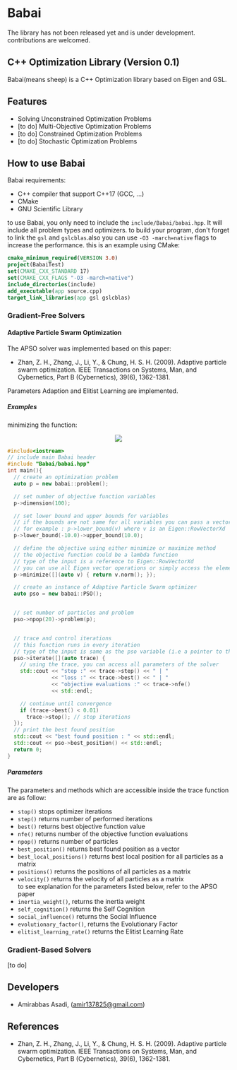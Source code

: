 # Babai
The library has not been released yet and is under development. contributions are welcomed.
## C++ Optimization Library (Version 0.1)
Babai(means sheep) is a C++ Optimization library based on Eigen and GSL.
## Features
- Solving Unconstrained Optimization Problems
- [to do] Multi-Objective Optimization Problems
- [to do] Constrained Optimization Problems
- [to do] Stochastic Optimization Problems
## How to use Babai
Babai requirements:
- C++ compiler that support C++17 (GCC, ...)
- CMake
- GNU Scientific Library  

to use Babai, you only need to include the `include/Babai/babai.hpp`. It will include all problem types and optimizers. to build your program, don't forget to link the `gsl` and `gslcblas`.also you can use `-O3 -march=native` flags to increase the performance. this is an example using CMake:
```cmake
cmake_minimum_required(VERSION 3.0)
project(BabaiTest)
set(CMAKE_CXX_STANDARD 17)
set(CMAKE_CXX_FLAGS "-O3 -march=native")
include_directories(include)
add_executable(app source.cpp)
target_link_libraries(app gsl gslcblas)
```

### Gradient-Free Solvers
#### Adaptive Particle Swarm Optimization
The APSO solver was implemented based on this paper:
- Zhan, Z. H., Zhang, J., Li, Y., & Chung, H. S. H. (2009). Adaptive particle swarm optimization. IEEE Transactions on Systems, Man, and Cybernetics, Part B (Cybernetics), 39(6), 1362-1381.  

Parameters Adaption and Elitist Learning are implemented.
##### Examples
minimizing the function:  

 <div style="text-align: center"><img src="https://render.githubusercontent.com/render/math?math=f(x_1,x_2,...,x_D) = \sqrt{\sum^D_{i=1}{x_i^2}}"></div>   

```cpp
#include<iostream>
// include main Babai header
#include "Babai/babai.hpp"
int main(){
  // create an optimization problem
  auto p = new babai::problem();

  // set number of objective function variables
  p->dimension(100);

  // set lower bound and upper bounds for variables
  // if the bounds are not same for all variables you can pass a vector
  // for example : p->lower_bound(v) where v is an Eigen::RowVectorXd
  p->lower_bound(-10.0)->upper_bound(10.0);

  // define the objective using either minimize or maximize method
  // the objective function could be a lambda function
  // type of the input is a reference to Eigen::RowVectorXd
  // you can use all Eigen vector operations or simply access the elements and define your own operation
  p->minimize([](auto v) { return v.norm(); });

  // create an instance of Adaptive Particle Swarm optimizer
  auto pso = new babai::PSO();


  // set number of particles and problem
  pso->npop(20)->problem(p);


  // trace and control iterations
  // this function runs in every iteration
  // type of the input is same as the pso variable (i.e a pointer to the optimizer)
  pso->iterate([](auto trace) {
    // using the trace, you can access all parameters of the solver
    std::cout << "step :" << trace->step() << " | "
              << "loss :" << trace->best() << " | "
              << "objective evaluations :" << trace->nfe()
              << std::endl;

    // continue until convergence
    if (trace->best() < 0.01)
      trace->stop(); // stop iterations
  });
  // print the best found position
  std::cout << "best found position : " << std::endl;
  std::cout << pso->best_position() << std::endl;
  return 0;
}

```
##### Parameters
The parameters and methods which are accessible inside the trace function are as follow:
- `stop()` stops optimizer iterations   
- `step()` returns number of performed iterations
- `best()` returns best objective function value
- `nfe()`  returns number of the objective function evaluations
- `npop()` returns number of particles  
- `best_position()` returns best found position as a vector
- `best_local_positions()` returns best local position for all particles as a matrix
- `positions()` returns the positions of all particles as a matrix
- `velocity()` returns the velocity of all particles as a matrix  
to see explanation for the parameters listed below, refer to the APSO paper
- `inertia_weight()`, returns the inertia weight
- `self_cognition()` returns the Self Cognition
- `‍social_influence()` returns the Social Influence
- `evolutionary_factor()`, returns the Evolutionary Factor
- `elitist_learning_rate()` returns the Elitist Learning Rate
### Gradient-Based Solvers
[to do]
## Developers
- Amirabbas Asadi, (amir137825@gmail.com)
## References
- Zhan, Z. H., Zhang, J., Li, Y., & Chung, H. S. H. (2009). Adaptive particle swarm optimization. IEEE Transactions on Systems, Man, and Cybernetics, Part B (Cybernetics), 39(6), 1362-1381.  
